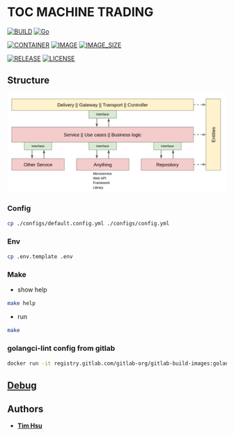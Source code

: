 # TOC MACHINE TRADING

[![BUILD](https://img.shields.io/github/actions/workflow/status/ToC-Taiwan/toc-machine-trading/main.yml?style=for-the-badge&logo=github)](https://github.com/ToC-Taiwan/toc-machine-trading/actions/workflows/main.yml)
[![Go](https://img.shields.io/github/go-mod/go-version/ToC-Taiwan/toc-machine-trading?style=for-the-badge&logo=go)](https://golang.org)

[![CONTAINER](https://img.shields.io/badge/Container-Docker-blue?style=for-the-badge&logo=docker&logoColor=blue)](https://www.docker.com)
[![IMAGE](https://img.shields.io/docker/pulls/maochindada/toc-machine-trading?style=for-the-badge)](https://hub.docker.com/repository/docker/maochindada/toc-machine-trading/general)
[![IMAGE_SIZE](https://img.shields.io/docker/image-size/maochindada/toc-machine-trading/latest?style=for-the-badge)](https://hub.docker.com/repository/docker/maochindada/toc-machine-trading/general)

[![RELEASE](https://img.shields.io/github/release/ToC-Taiwan/toc-machine-trading?style=for-the-badge)](https://github.com/ToC-Taiwan/toc-machine-trading/releases/latest)
[![LICENSE](https://img.shields.io/github/license/ToC-Taiwan/toc-machine-trading?style=for-the-badge)](COPYING)

## Structure

![Example](docs/img/layers.png)

### Config

```sh
cp ./configs/default.config.yml ./configs/config.yml
```

### Env

```sh
cp .env.template .env
```

### Make

- show help

```sh
make help
```

- run

```sh
make
```

### golangci-lint config from gitlab

```sh
docker run -it registry.gitlab.com/gitlab-org/gitlab-build-images:golangci-lint-alpine cat /golangci/.golangci.yml
```

## [Debug](./docs/DEBUG.md)

## Authors

- [**Tim Hsu**](https://github.com/Chindada)
